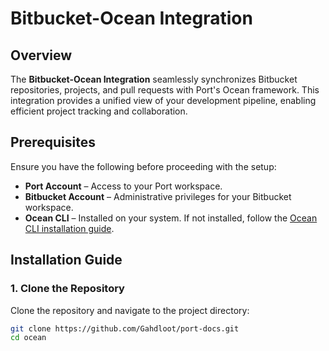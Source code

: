 # **Bitbucket-Ocean Integration**

## **Overview**

The **Bitbucket-Ocean Integration** seamlessly synchronizes Bitbucket repositories, projects, and pull requests with Port's Ocean framework. This integration provides a unified view of your development pipeline, enabling efficient project tracking and collaboration.

## **Prerequisites**

Ensure you have the following before proceeding with the setup:

- **Port Account** – Access to your Port workspace.
- **Bitbucket Account** – Administrative privileges for your Bitbucket workspace.
- **Ocean CLI** – Installed on your system. If not installed, follow the [Ocean CLI installation guide](https://ocean.getport.io/getting-started/).

## **Installation Guide**

### **1. Clone the Repository**

Clone the repository and navigate to the project directory:

```bash
git clone https://github.com/Gahdloot/port-docs.git
cd ocean
